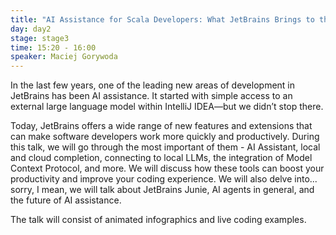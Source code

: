 ```yaml
---
title: "AI Assistance for Scala Developers: What JetBrains Brings to the Table"
day: day2
stage: stage3
time: 15:20 - 16:00
speaker: Maciej Gorywoda
---
```


In the last few years, one of the leading new areas of development in JetBrains has been AI assistance. It started with simple access to an external large language model within IntelliJ IDEA—but we didn’t stop there.  

Today, JetBrains offers a wide range of new features and extensions that can make software developers work more quickly and productively. During this talk, we will go through the most important of them - AI Assistant, local and cloud completion, connecting to local LLMs, the integration of Model Context Protocol, and more. We will discuss how these tools can boost your productivity and improve your coding experience. We will also delve into... sorry, I mean, we will talk about JetBrains Junie, AI agents in general, and the future of AI assistance.

The talk will consist of animated infographics and live coding examples.
